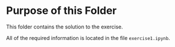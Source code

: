 # Purpose of this Folder

This folder contains the solution to the exercise.

All of the required information is located in the file `exercise1.ipynb`.
